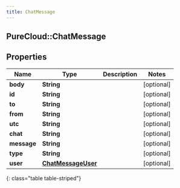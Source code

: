```yaml
---
title: ChatMessage
---
```

## PureCloud::ChatMessage

## Properties

|Name | Type | Description | Notes|
|------------ | ------------- | ------------- | -------------|
| **body** | **String** |  | [optional] |
| **id** | **String** |  | [optional] |
| **to** | **String** |  | [optional] |
| **from** | **String** |  | [optional] |
| **utc** | **String** |  | [optional] |
| **chat** | **String** |  | [optional] |
| **message** | **String** |  | [optional] |
| **type** | **String** |  | [optional] |
| **user** | [**ChatMessageUser**](ChatMessageUser.html) |  | [optional] |
{: class="table table-striped"}


